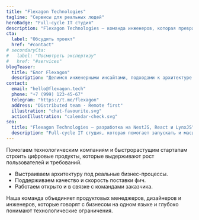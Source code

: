 ```yaml
---
title: "Flexagon Technologies"
tagline: "Сервисы для реальных людей"
heroBadge: "Full-cycle IT студия"
description: "Flexagon Technologies — команда инженеров, которая превращает идеи в устойчивые серверные платформы, удобные фронтенд-приложения и мобильные сервисы."
cta:
  label: "Обсудить проект"
  href: "#contact"
# secondaryCta:
#   label: "Посмотреть экспертизу"
#   href: "#services"
blogTeaser:
  title: "Блог Flexagon"
  description: "Делимся инженерными инсайтами, подходами к архитектуре и практиками выстраивания продуктовой разработки."
contact:
  email: "hello@flexagon.tech"
  phone: "+7 (999) 123-45-67"
  telegram: "https://t.me/flexagon"
  address: "Distributed team · Remote first"
  illustration: "chat-favourite.svg"
  actionIllustration: "calendar-check.svg"
seo:
  title: "Flexagon Technologies — разработка на NestJS, React и LynxJS"
  description: "Full-cycle IT студия, которая помогает запускать и масштабировать цифровые продукты на backend NestJS, фронтенде React и мобильном LynxJS."
---
```

Помогаем технологическим компаниям и быстрорастущим стартапам строить цифровые продукты, которые выдерживают рост пользователей и требований.

* Выстраиваем архитектуру под реальные бизнес-процессы.
* Поддерживаем качество и скорость поставки фич.
* Работаем открыто и в связке с командами заказчика.

Наша команда объединяет продуктовых менеджеров, дизайнеров и инженеров, которые говорят с бизнесом на одном языке и глубоко понимают технологические ограничения.
